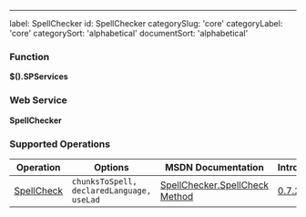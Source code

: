 ---
label: SpellChecker
id: SpellChecker
categorySlug: 'core'
categoryLabel: 'core'
categorySort: 'alphabetical'
documentSort: 'alphabetical'

### Function

**$().SPServices**

### Web Service

**SpellChecker**

### Supported Operations

| Operation | Options | MSDN Documentation | Introduced |
| --------- | ------- | ------------------ | ---------- |
| [SpellCheck](/docs/core/api/Spellchecker-SpellCheck.md) | `chunksToSpell, declaredLanguage, useLad` | [SpellChecker.SpellCheck Method](http://msdn.microsoft.com/en-us/library/microsoft.sharepoint.publishing.spellchecker.spellcheck.aspx) | [0.7.2](http://spservices.codeplex.com/releases/view/81401) |
